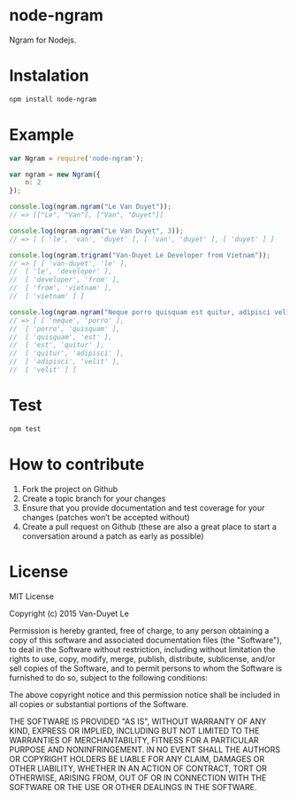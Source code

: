 # node-ngram

Ngram for Nodejs.

# Instalation 

```sh
npm install node-ngram
```

# Example

```js
var Ngram = require('node-ngram');

var ngram = new Ngram({
	n: 2
});

console.log(ngram.ngram("Le Van Duyet"));
// => [["Le", "Van"], ["Van", "Duyet"]]

console.log(ngram.ngram("Le Van Duyet", 3));
// => [ [ 'le', 'van', 'duyet' ], [ 'van', 'duyet' ], [ 'duyet' ] ]

console.log(ngram.trigram("Van-Duyet Le Developer from Vietnam"));
// => [ [ 'van-duyet', 'le' ],
//  [ 'le', 'developer' ],
//  [ 'developer', 'from' ],
//  [ 'from', 'vietnam' ],
//  [ 'vietnam' ] ]

console.log(ngram.ngram("Neque porro quisquam est quitur, adipisci velit."));
// => [ [ 'neque', 'porro' ],
//  [ 'porro', 'quisquam' ],
//  [ 'quisquam', 'est' ],
//  [ 'est', 'quitur' ],
//  [ 'quitur', 'adipisci' ],
//  [ 'adipisci', 'velit' ],
//  [ 'velit' ] ]

```

# Test
```sh
npm test
```

# How to contribute
1. Fork the project on Github
2. Create a topic branch for your changes
3. Ensure that you provide documentation and test coverage for your changes (patches won’t be accepted without)
4. Create a pull request on Github (these are also a great place to start a conversation around a patch as early as possible)

# License
MIT License

Copyright (c) 2015 Van-Duyet Le

Permission is hereby granted, free of charge, to any person obtaining a copy of this software and associated documentation files (the "Software"), to deal in the Software without restriction, including without limitation the rights to use, copy, modify, merge, publish, distribute, sublicense, and/or sell copies of the Software, and to permit persons to whom the Software is furnished to do so, subject to the following conditions:

The above copyright notice and this permission notice shall be included in all copies or substantial portions of the Software.

THE SOFTWARE IS PROVIDED "AS IS", WITHOUT WARRANTY OF ANY KIND, EXPRESS OR IMPLIED, INCLUDING BUT NOT LIMITED TO THE WARRANTIES OF MERCHANTABILITY, FITNESS FOR A PARTICULAR PURPOSE AND NONINFRINGEMENT. IN NO EVENT SHALL THE AUTHORS OR COPYRIGHT HOLDERS BE LIABLE FOR ANY CLAIM, DAMAGES OR OTHER LIABILITY, WHETHER IN AN ACTION OF CONTRACT, TORT OR OTHERWISE, ARISING FROM, OUT OF OR IN CONNECTION WITH THE SOFTWARE OR THE USE OR OTHER DEALINGS IN THE SOFTWARE.
